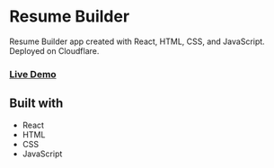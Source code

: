 # Resume Builder

Resume Builder app created with React, HTML, CSS, and JavaScript. Deployed on Cloudflare. 

### **[Live Demo](https://ba9b29cd.cv-application-63l.pages.dev/)**

## Built with
- React
- HTML
- CSS
- JavaScript
